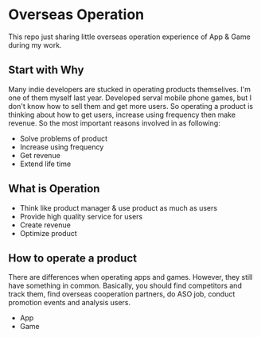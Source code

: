 # Overseas Operation 

This repo just sharing little overseas operation experience of App &amp; Game during my work.

## Start with Why

Many indie developers are stucked in operating products themselives. I'm one of them myself last year. Developed serval mobile phone games, but I don't know how to sell them and get more users. So operating a product is thinking about how to get users, increase using frequency then make revenue. So the most important reasons involved in as following:

- Solve problems of product
- Increase using frequency
- Get revenue
- Extend life time

## What is Operation

- Think like product manager & use product as much as users
- Provide high quality service for users
- Create revenue
- Optimize product

## How to operate a product

There are differences when operating apps and games. However, they still have something in common. Basically, you should find competitors and track them, find overseas cooperation partners, do ASO job, conduct promotion events and analysis users.

- App
- Game
